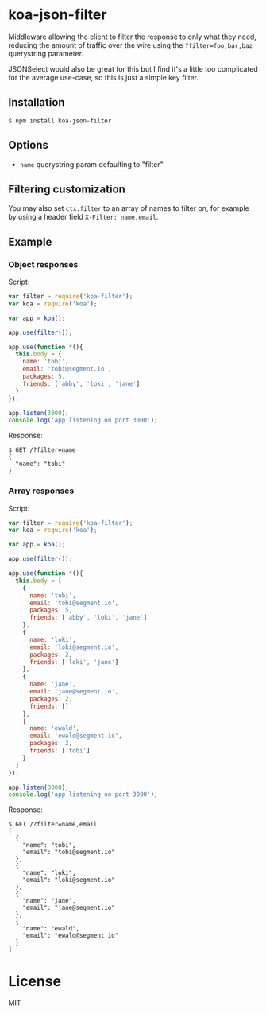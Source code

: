 
# koa-json-filter

  Middleware allowing the client to filter the response to only what they need,
  reducing the amount of traffic over the wire using the `?filter=foo,bar,baz` querystring parameter.

  JSONSelect would also be great for this but I find it's a little too complicated for the average use-case,
  so this is just a simple key filter.

## Installation

```
$ npm install koa-json-filter
```

## Options

 - `name` querystring param defaulting to "filter"

## Filtering customization

  You may also set `ctx.filter` to an array of names to filter on,
  for example by using a header field `X-Filter: name,email`.

## Example

### Object responses

  Script:

```js
var filter = require('koa-filter');
var koa = require('koa');

var app = koa();

app.use(filter());

app.use(function *(){
  this.body = {
    name: 'tobi',
    email: 'tobi@segment.io',
    packages: 5,
    friends: ['abby', 'loki', 'jane']
  }
});

app.listen(3000);
console.log('app listening on port 3000');
```

  Response:

```
$ GET /?filter=name
{
  "name": "tobi"
}
```

### Array responses

 Script:

```js
var filter = require('koa-filter');
var koa = require('koa');

var app = koa();

app.use(filter());

app.use(function *(){
  this.body = [
    {
      name: 'tobi',
      email: 'tobi@segment.io',
      packages: 5,
      friends: ['abby', 'loki', 'jane']
    },
    {
      name: 'loki',
      email: 'loki@segment.io',
      packages: 2,
      friends: ['loki', 'jane']
    },
    {
      name: 'jane',
      email: 'jane@segment.io',
      packages: 2,
      friends: []
    },
    {
      name: 'ewald',
      email: 'ewald@segment.io',
      packages: 2,
      friends: ['tobi']
    }
  ]
});

app.listen(3000);
console.log('app listening on port 3000');
```

  Response:

```
$ GET /?filter=name,email
[
  {
    "name": "tobi",
    "email": "tobi@segment.io"
  },
  {
    "name": "loki",
    "email": "loki@segment.io"
  },
  {
    "name": "jane",
    "email": "jane@segment.io"
  },
  {
    "name": "ewald",
    "email": "ewald@segment.io"
  }
]
```


# License

  MIT